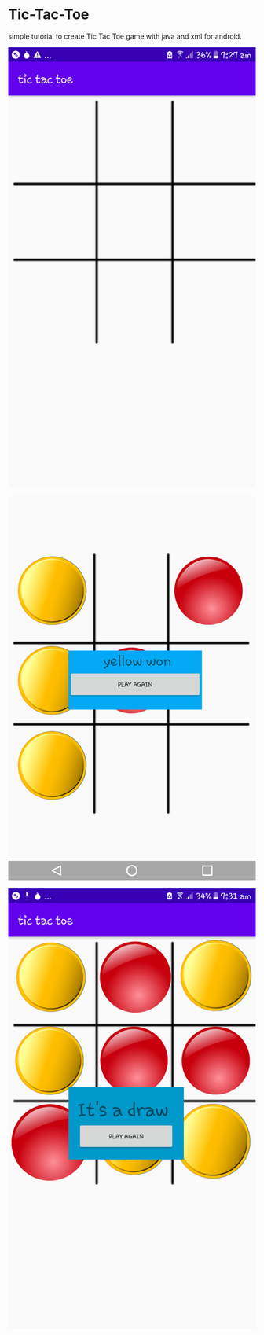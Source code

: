 # Tic-Tac-Toe
simple tutorial to create Tic Tac Toe game with java and xml for android.

![STart](/img/start.png)

![Won](/img/won.png)

![draw](/img/draw.png)
